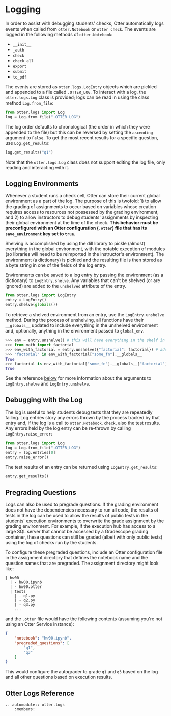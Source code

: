 # Logging

In order to assist with debugging students' checks, Otter automatically logs events when called from `otter.Notebook` or `otter check`. The events are logged in the following methods of `otter.Notebook`:

* `__init__`
* `_auth`
* `check`
* `check_all`
* `export`
* `submit`
* `to_pdf`

The events are stored as `otter.logs.LogEntry` objects which are pickled and appended to a file called `.OTTER_LOG`. To interact with a log, the `otter.logs.Log` class is provided; logs can be read in using the class method `Log.from_file`:

```python
from otter.logs import Log
log = Log.from_file(".OTTER_LOG")
```

The log order defaults to chronological (the order in which they were appended to the file) but this can be reversed by setting the `ascending` argument to `False`. To get the most recent results for a specific question, use `Log.get_results`:

```python
log.get_results("q1")
```

Note that the `otter.logs.Log` class does not support editing the log file, only reading and interacting with it.

## Logging Environments

Whenever a student runs a check cell, Otter can store their current global environment as a part of the log. The purpose of this is twofold: 1) to allow the grading of assignments to occur based on variables whose creation requires access to resources not possessed by the grading environment, and 2) to allow instructors to debug students' assignments by inspecting their global environment at the time of the check. **This behavior must be preconfigured with an Otter configuration (`.otter`) file that has its `save_environment` key set to `true`.**

Shelving is accomplished by using the dill library to pickle (almost) everything in the global environment, with the notable exception of modules (so libraries will need to be reimported in the instructor's environment). The environment (a dictionary) is pickled and the resulting file is then stored as a byte string in one of the fields of the log entry.

Environments can be saved to a log entry by passing the environment (as a dictionary) to `LogEntry.shelve`. Any variables that can't be shelved (or are ignored) are added to the `unshelved` attribute of the entry.

```python
from otter.logs import LogEntry
entry = LogEntry()
entry.shelve(globals())
```

To retrieve a shelved environment from an entry, use the `LogEntry.unshelve` method. During the process of unshelving, all functions have their `__globals__` updated to include everything in the unshelved environment and, optionally, anything in the environment passed to `global_env`.

```python
>>> env = entry.unshelve() # this will have everything in the shelf in it -- but not factorial
>>> from math import factorial
>>> env_with_factorial = entry.unshelve({"factorial": factorial}) # add factorial to all fn __globals__
>>> "factorial" in env_with_factorial["some_fn"].__globals__
True
>>> factorial is env_with_factorial["some_fn"].__globals__["factorial"]
True
```

See the reference [below](#otter-logs-reference) for more information about the arguments to `LogEntry.shelve` and `LogEntry.unshelve`.

<!-- TODO: describe variables dict arg -->

## Debugging with the Log

The log is useful to help students debug tests that they are repeatedly failing. Log entries story any errors thrown by the process tracked by that entry and, if the log is a call to `otter.Notebook.check`, also the test results. Any errors held by the log entry can be re-thrown by calling `LogEntry.raise_error`:

```python
from otter.logs import Log
log = Log.from_file(".OTTER_LOG")
entry = log.entries[0]
entry.raise_error()
```

The test results of an entry can be returned using `LogEntry.get_results`:

```python
entry.get_results()
```

<!-- TODO: change this to grading from serialized environments -->
## Pregrading Questions

Logs can also be used to pregrade questions. If the grading environment does not have the dependencies necessary to run all code, the results of tests in the log can be used to allow the results of public tests in the students' execution environments to overwrite the grade assignment by the grading environment. For example, if the execution hub has access to a large SQL server that cannot be accessed by a Gradescope grading container, these questions can still be graded (albeit with only public  tests) using the log of checks run by the students. 

To configure these pregraded questions, include an Otter configuration file in the assignment directory that defines the notebook name and the question names that are pregraded. The assignment directory might look like:

```
| hw00
  | - hw00.ipynb
  | - hw00.otter
  | tests
    | - q1.py
    | - q2.py
    | - q3.py
    ...
```

and the `.otter` file would have the following contents (assuming you're not using an Otter Service instance):

```json
{
    "notebook": "hw00.ipynb",
    "pregraded_questions": [
        "q1",
        "q3"
    ]
}
```

This would configure the autograder to grade `q1` and `q3` based on the log and all other questions based on execution results.

## Otter Logs Reference

```eval_rst
.. automodule:: otter.logs
    :members:
```
